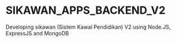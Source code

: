 # SIKAWAN_APPS_BACKEND_V2
Developing sikawan (Sistem Kawal Pendidikan) V2 using Node.JS, ExpressJS and MongoDB
